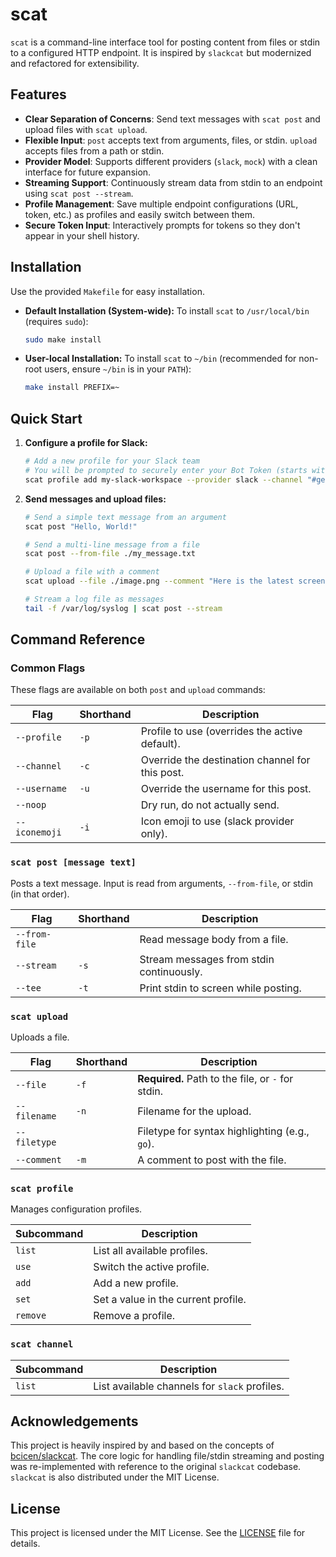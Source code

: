 # scat

`scat` is a command-line interface tool for posting content from files or stdin to a configured HTTP endpoint. It is inspired by `slackcat` but modernized and refactored for extensibility.

## Features

*   **Clear Separation of Concerns**: Send text messages with `scat post` and upload files with `scat upload`.
*   **Flexible Input**: `post` accepts text from arguments, files, or stdin. `upload` accepts files from a path or stdin.
*   **Provider Model**: Supports different providers (`slack`, `mock`) with a clean interface for future expansion.
*   **Streaming Support**: Continuously stream data from stdin to an endpoint using `scat post --stream`.
*   **Profile Management**: Save multiple endpoint configurations (URL, token, etc.) as profiles and easily switch between them.
*   **Secure Token Input**: Interactively prompts for tokens so they don't appear in your shell history.

## Installation

Use the provided `Makefile` for easy installation.

*   **Default Installation (System-wide):**
    To install `scat` to `/usr/local/bin` (requires `sudo`):
    ```bash
    sudo make install
    ```

*   **User-local Installation:**
    To install `scat` to `~/bin` (recommended for non-root users, ensure `~/bin` is in your `PATH`):
    ```bash
    make install PREFIX=~
    ```

## Quick Start

1.  **Configure a profile for Slack:**

    ```bash
    # Add a new profile for your Slack team
    # You will be prompted to securely enter your Bot Token (starts with xoxb-)
    scat profile add my-slack-workspace --provider slack --channel "#general"
    ```

2.  **Send messages and upload files:**

    ```bash
    # Send a simple text message from an argument
    scat post "Hello, World!"

    # Send a multi-line message from a file
    scat post --from-file ./my_message.txt

    # Upload a file with a comment
    scat upload --file ./image.png --comment "Here is the latest screenshot."

    # Stream a log file as messages
    tail -f /var/log/syslog | scat post --stream
    ```

## Command Reference

### Common Flags

These flags are available on both `post` and `upload` commands:

| Flag      | Shorthand | Description                                      |
| --------- | --------- | ------------------------------------------------ |
| `--profile` | `-p`      | Profile to use (overrides the active default).   |
| `--channel` | `-c`      | Override the destination channel for this post.  |
| `--username`| `-u`      | Override the username for this post.             |
| `--noop`    |           | Dry run, do not actually send.                   |
| `--iconemoji`| `-i`     | Icon emoji to use (slack provider only).         |

### `scat post [message text]`

Posts a text message. Input is read from arguments, `--from-file`, or stdin (in that order).

| Flag        | Shorthand | Description                               |
| ----------- | --------- | ----------------------------------------- |
| `--from-file`|           | Read message body from a file.            |
| `--stream`  | `-s`      | Stream messages from stdin continuously.  |
| `--tee`     | `-t`      | Print stdin to screen while posting.      |

### `scat upload`

Uploads a file.

| Flag       | Shorthand | Description                                      |
| ---------- | --------- | ------------------------------------------------ |
| `--file`   | `-f`      | **Required.** Path to the file, or `-` for stdin. |
| `--filename`| `-n`     | Filename for the upload.                         |
| `--filetype`|           | Filetype for syntax highlighting (e.g., `go`).   |
| `--comment`| `-m`      | A comment to post with the file.                 |

### `scat profile`

Manages configuration profiles.

| Subcommand | Description                                       |
| ---------- | ------------------------------------------------- |
| `list`     | List all available profiles.                      |
| `use`      | Switch the active profile.                        |
| `add`      | Add a new profile.                                |
| `set`      | Set a value in the current profile.               |
| `remove`   | Remove a profile.                                 |

### `scat channel`

| Subcommand | Description                                       |
| ---------- | ------------------------------------------------- |
| `list`     | List available channels for `slack` profiles.     |

## Acknowledgements

This project is heavily inspired by and based on the concepts of [bcicen/slackcat](https://github.com/bcicen/slackcat). The core logic for handling file/stdin streaming and posting was re-implemented with reference to the original `slackcat` codebase. `slackcat` is also distributed under the MIT License.

## License

This project is licensed under the MIT License. See the [LICENSE](LICENSE) file for details.
